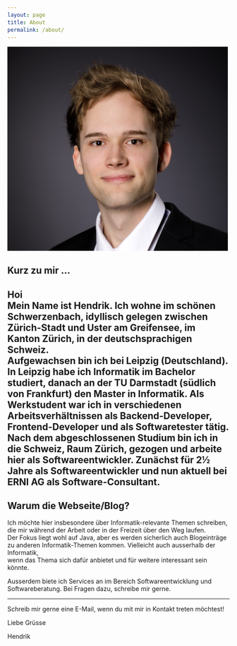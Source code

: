 ```yaml
---
layout: page
title: About
permalink: /about/
---
```

<img src="/assets/images/profil.jpg" alt="Mein Bild" width="500">  

## Kurz zu mir ...
Hoi  
Mein Name ist Hendrik. Ich wohne im schönen Schwerzenbach, idyllisch gelegen zwischen Zürich-Stadt und Uster am Greifensee, im Kanton Zürich, in der deutschsprachigen Schweiz.  
Aufgewachsen bin ich bei Leipzig (Deutschland). In Leipzig habe ich Informatik im Bachelor studiert, danach an der TU Darmstadt (südlich von Frankfurt) den Master in Informatik. Als Werkstudent war ich in verschiedenen Arbeitsverhältnissen als Backend-Developer, Frontend-Developer und als Softwaretester tätig.  
Nach dem abgeschlossenen Studium bin ich in die Schweiz, Raum Zürich, gezogen und arbeite hier als Softwareentwickler. Zunächst für 2½ Jahre als Softwareentwickler und nun aktuell bei ERNI AG als Software-Consultant. 
---
## Warum die Webseite/Blog?
Ich möchte hier insbesondere über Informatik-relevante Themen schreiben, die mir während der Arbeit oder in der Freizeit über den Weg laufen.  
Der Fokus liegt wohl auf Java, aber es werden sicherlich auch Blogeinträge zu anderen Informatik-Themen kommen. Vielleicht auch ausserhalb der Informatik,  
wenn das Thema sich dafür anbietet und für weitere interessant sein könnte.

Ausserdem biete ich Services an im Bereich Softwareentwicklung und Softwareberatung. Bei Fragen dazu, schreibe mir gerne.

---  
Schreib mir gerne eine E-Mail, wenn du mit mir in Kontakt treten möchtest!

Liebe Grüsse

Hendrik